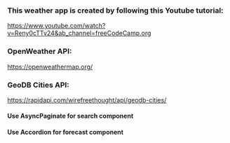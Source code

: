 ### This weather app is created by following this Youtube tutorial: 

https://www.youtube.com/watch?v=Reny0cTTv24&ab_channel=freeCodeCamp.org

### OpenWeather API: 
https://openweathermap.org/

### GeoDB Cities API:
https://rapidapi.com/wirefreethought/api/geodb-cities/

#### Use AsyncPaginate for search component
#### Use Accordion for forecast component

